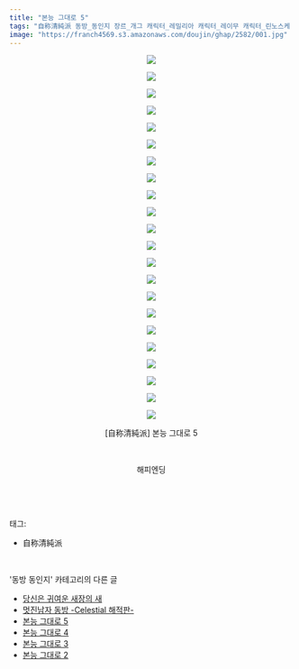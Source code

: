 ```yaml
---
title: "본능 그대로 5"
tags: "自称清純派 동방_동인지 장르_개그 캐릭터_레밀리아 캐릭터_레이무 캐릭터_린노스케 캐릭터_플랑드르"
image: "https://franch4569.s3.amazonaws.com/doujin/ghap/2582/001.jpg"
---
```

<div class="article">
<p style="text-align: center; clear: none; float: none;"><img src="{{ site.imgserver2 }}/ghap/2582/001.jpg"/></p>
<p style="text-align: center; clear: none; float: none;"><img src="{{ site.imgserver2 }}/ghap/2582/002.jpg"/></p>
<p style="text-align: center; clear: none; float: none;"><img src="{{ site.imgserver2 }}/ghap/2582/003.jpg"/></p>
<p style="text-align: center; clear: none; float: none;"><img src="{{ site.imgserver2 }}/ghap/2582/004.jpg"/></p>
<p style="text-align: center; clear: none; float: none;"><img src="{{ site.imgserver2 }}/ghap/2582/005.jpg"/></p>
<p style="text-align: center; clear: none; float: none;"><img src="{{ site.imgserver2 }}/ghap/2582/006.jpg"/></p>
<p style="text-align: center; clear: none; float: none;"><img src="{{ site.imgserver2 }}/ghap/2582/007.jpg"/></p>
<p style="text-align: center; clear: none; float: none;"><img src="{{ site.imgserver2 }}/ghap/2582/008.jpg"/></p>
<p style="text-align: center; clear: none; float: none;"><img src="{{ site.imgserver2 }}/ghap/2582/009.jpg"/></p>
<p style="text-align: center; clear: none; float: none;"><img src="{{ site.imgserver2 }}/ghap/2582/010.jpg"/></p>
<p style="text-align: center; clear: none; float: none;"><img src="{{ site.imgserver2 }}/ghap/2582/011.jpg"/></p>
<p style="text-align: center; clear: none; float: none;"><img src="{{ site.imgserver2 }}/ghap/2582/012.jpg"/></p>
<p style="text-align: center; clear: none; float: none;"><img src="{{ site.imgserver2 }}/ghap/2582/013.jpg"/></p>
<p style="text-align: center; clear: none; float: none;"><img src="{{ site.imgserver2 }}/ghap/2582/014.jpg"/></p>
<p style="text-align: center; clear: none; float: none;"><img src="{{ site.imgserver2 }}/ghap/2582/015.jpg"/></p>
<p style="text-align: center; clear: none; float: none;"><img src="{{ site.imgserver2 }}/ghap/2582/016.jpg"/></p>
<p style="text-align: center; clear: none; float: none;"><img src="{{ site.imgserver2 }}/ghap/2582/017.jpg"/></p>
<p style="text-align: center; clear: none; float: none;"><img src="{{ site.imgserver2 }}/ghap/2582/018.jpg"/></p>
<p style="text-align: center; clear: none; float: none;"><img src="{{ site.imgserver2 }}/ghap/2582/019.jpg"/></p>
<p style="text-align: center; clear: none; float: none;"><img src="{{ site.imgserver2 }}/ghap/2582/020.jpg"/></p>
<p style="text-align: center; clear: none; float: none;"><img src="{{ site.imgserver2 }}/ghap/2582/021.jpg"/></p>
<p style="text-align: center; clear: none; float: none;"><img src="{{ site.imgserver2 }}/ghap/2582/022.jpg"/></p>
<p style="text-align: center; clear: none; float: none;">[自称清純派] 본능 그대로 5</p>
<p style="text-align: center; clear: none; float: none;"><br/></p>
<p style="text-align: center; clear: none; float: none;">해피엔딩</p>
<p><br/></p>
</div><br/>
<div class="tagTrail">
<p>태그: </p>
<ul>
<li>自称清純派</li>
</ul>
</div><br/>
<div class="another">
<p>'동방 동인지' 카테고리의 다른 글</p>
<ul>
<li><a href="/ghap_2584">당신은 귀여운 새장의 새</a></li>
<li><a href="/ghap_2583">멋진남자 동방 -Celestial 해적판-</a></li>
<li><a href="/ghap_2582">본능 그대로 5</a></li>
<li><a href="/ghap_2581">본능 그대로 4</a></li>
<li><a href="/ghap_2580">본능 그대로 3</a></li>
<li><a href="/ghap_2579">본능 그대로 2</a></li>
</ul>
</div><br/>
<div class="cb_module cb_fluid">
<div class="cb_wrt cb_profile">
</div><!-- commentList close -->
</div><br/>
